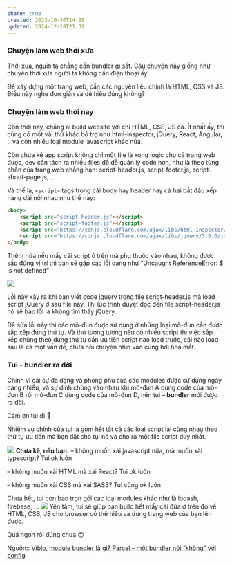 ```yaml
---
share: true
created: 2023-10-30T14:29
updated: 2024-12-18T21:32
---
```

### Chuyện làm web thời xưa

Thời xưa, người ta chẳng cần bundler gì sất. Câu chuyện này giống như chuyện thời xưa người ta không cần điện thoại ấy.

Để xây dựng một trang web, cần các nguyên liệu chính là HTML, CSS và JS. Điều này nghe đơn giản và dễ hiểu đúng không?

### Chuyện làm web thời nay

Còn thời nay, chẳng ai build website với chỉ HTML, CSS, JS cả. Ít nhất ấy, thì cũng có một vài thứ khác bổ trợ như html-inspector, jQuery, React, Angular, .. và còn nhiều loại module javascript khác nữa.

Còn chưa kể app script không chỉ một file là xong logic cho cả trang web được, dev cần tách ra nhiều files để dễ quản lý code hơn, như là theo từng phần của trang web chẳng hạn: script-header.js, script-footer.js, script-about-page.js, …

Và thế là, `<script>` tags trong cái body hay header hay cả hai bắt đầu xếp hàng dài nối nhau như thế này:

```html
<body>
    <script src="script-header.js"></script>
    <script src="script-footer.js"></script>
    <script src="https://cdnjs.cloudflare.com/ajax/libs/html-inspector/0.8.2/html-inspector.min.js"></script>
    <script src="https://cdnjs.cloudflare.com/ajax/libs/jquery/3.6.0/jquery.min.js"></script>
</body>
```

Thêm nữa nếu mấy cái script ở trên mà phụ thuộc vào nhau, không được sắp đúng vị trí thì bạn sẽ gặp các lỗi dạng như “Uncaught ReferenceError: $ is not defined“

![](https://i0.wp.com/beautyoncode.com/wp-content/uploads/2021/11/error-require.jpeg?resize=768%2C205&ssl=1)

Lỗi này xảy ra khi bạn viết code jquery trong file script-header.js mà load script jQuery ở sau file này. Thì lúc trình duyệt đọc đến file script-header.js nó sẽ báo lỗi là không tìm thấy jQuery.

Để sửa lỗi này thì các mô-đun được sử dụng ở những loại mô-đun cần được sắp xếp đúng thứ tự. Và thử tưởng tượng nếu có nhiều script thì việc sắp xếp chúng theo đúng thứ tự cần ưu tiên script nào load trước, cái nào load sau là cả một vấn đề, chưa nói chuyện nhìn vào cũng hơi hoa mắt.

### Tui - bundler ra đời

Chính vì cái sự đa dạng và phong phú của các modules được sử dụng ngày càng nhiều, và sự dính chùng vào nhau khi mô-đun A dùng code của mô-đun B rồi mô-đun C dùng code của mô-đun D, nên tui – **bundler** mới được ra đời.

Cám ơn tui đi 🥳

Nhiệm vụ chính của tui là gom hết tất cả các loại script lại cùng nhau theo thứ tự ưu tiên mà bạn đặt cho tụi nó và cho ra một file script duy nhất.

![](https://i0.wp.com/beautyoncode.com/wp-content/uploads/2021/11/bundler-1.png?resize=768%2C300&ssl=1) **Chưa kể, nếu bạn:** – không muốn xài javascript nữa, mà muốn xài typescript? Tui ok luôn

– không muốn xài HTML mà xài React? Tui ok luôn

– không muốn xài CSS mà xài SASS? Tui cũng ok luôn

Chưa hết, tui còn bao trọn gói các loại modules khác như là lodash, firebase, … ![](https://i2.wp.com/beautyoncode.com/wp-content/uploads/2021/11/Screen-Shot-2021-11-16-at-22.21.54.png?resize=768%2C474&ssl=1) Yên tâm, tui sẽ giúp bạn build hết mấy cái đứa ở trên đó về HTML, CSS, JS cho browser có thể hiểu và dựng trang web của bạn lên được.

Quá ngon rồi đúng chưa 😊

Nguồn:: [Viblo](../../../../%CE%9E%20Ngu%E1%BB%93n%20v%C3%A0%20t%C3%A0i%20nguy%C3%AAn%20h%E1%BB%97%20tr%E1%BB%A3/%CE%9E%20Ngu%E1%BB%93n/Viblo.md), [module bundler là gì? Parcel – một bundler nói “không” với config](https://viblo.asia/p/module-bundler-la-gi-parcel-mot-bundler-noi-khong-voi-config-gDVK2o9vZLj)